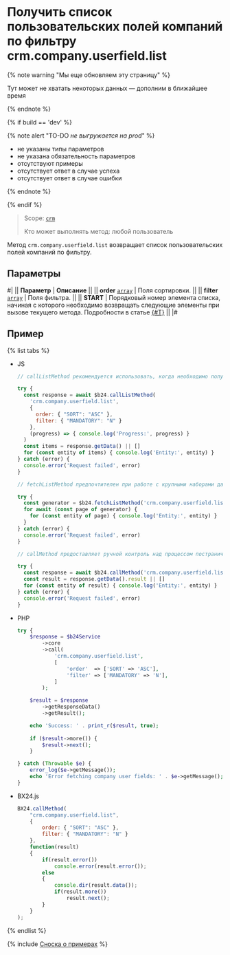 # Получить список пользовательских полей компаний по фильтру crm.company.userfield.list

{% note warning "Мы еще обновляем эту страницу" %}

Тут может не хватать некоторых данных — дополним в ближайшее время

{% endnote %}

{% if build == 'dev' %}

{% note alert "TO-DO _не выгружается на prod_" %}

- не указаны типы параметров
- не указана обязательность параметров
- отсутствуют примеры
- отсутствует ответ в случае успеха
- отсутствует ответ в случае ошибки

{% endnote %}

{% endif %}

> Scope: [`crm`](../../../scopes/permissions.md)
>
> Кто может выполнять метод: любой пользователь

Метод `crm.company.userfield.list` возвращает список пользовательских полей компаний по фильтру.

## Параметры

#|
|| **Параметр** | **Описание** ||
|| **order**
[`array`](../../../data-types.md) | Поля сортировки. ||
|| **filter**
[`array`](../../../data-types.md) | Поля фильтра. ||
|| **START** | Порядковый номер элемента списка, начиная с которого необходимо возвращать следующие элементы при вызове текущего метода. Подробности в статье [{#T}](../../../../settings/how-to-call-rest-api/list-methods-pecularities.md) ||
|#

## Пример

{% list tabs %}

- JS


    ```js
    // callListMethod рекомендуется использовать, когда необходимо получить весь набор списочных данных и объём записей относительно невелик (до примерно 1000 элементов). Метод загружает все данные сразу, что может привести к высокой нагрузке на память при работе с большими объемами.
    
    try {
      const response = await $b24.callListMethod(
        'crm.company.userfield.list',
        {
          order: { "SORT": "ASC" },
          filter: { "MANDATORY": "N" }
        },
        (progress) => { console.log('Progress:', progress) }
      )
      const items = response.getData() || []
      for (const entity of items) { console.log('Entity:', entity) }
    } catch (error) {
      console.error('Request failed', error)
    }
    
    // fetchListMethod предпочтителен при работе с крупными наборами данных. Метод реализует итеративную выборку с использованием генератора, что позволяет обрабатывать данные по частям и эффективно использовать память.
    
    try {
      const generator = $b24.fetchListMethod('crm.company.userfield.list', { order: { "SORT": "ASC" }, filter: { "MANDATORY": "N" } }, 'ID')
      for await (const page of generator) {
        for (const entity of page) { console.log('Entity:', entity) }
      }
    } catch (error) {
      console.error('Request failed', error)
    }
    
    // callMethod предоставляет ручной контроль над процессом постраничного получения данных через параметр start. Подходит для сценариев, где требуется точное управление пакетами запросов. Однако при больших объемах данных может быть менее эффективным по сравнению с fetchListMethod.
    
    try {
      const response = await $b24.callMethod('crm.company.userfield.list', { order: { "SORT": "ASC" }, filter: { "MANDATORY": "N" } }, 0)
      const result = response.getData().result || []
      for (const entity of result) { console.log('Entity:', entity) }
    } catch (error) {
      console.error('Request failed', error)
    }
    ```

- PHP


    ```php
    try {
        $response = $b24Service
            ->core
            ->call(
                'crm.company.userfield.list',
                [
                    'order'  => ['SORT' => 'ASC'],
                    'filter' => ['MANDATORY' => 'N'],
                ]
            );
    
        $result = $response
            ->getResponseData()
            ->getResult();
    
        echo 'Success: ' . print_r($result, true);
        
        if ($result->more()) {
            $result->next();
        }
    
    } catch (Throwable $e) {
        error_log($e->getMessage());
        echo 'Error fetching company user fields: ' . $e->getMessage();
    }
    ```

- BX24.js

    ```js
    BX24.callMethod(
        "crm.company.userfield.list",
        {
            order: { "SORT": "ASC" },
            filter: { "MANDATORY": "N" }
        },
        function(result)
        {
            if(result.error())
                console.error(result.error());
            else
            {
                console.dir(result.data());             
                if(result.more())
                    result.next();                        
            }
        }
    );
    ```

{% endlist %}

{% include [Сноска о примерах](../../../../_includes/examples.md) %}